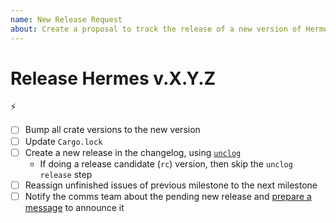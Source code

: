 ```yaml
---
name: New Release Request
about: Create a proposal to track the release of a new version of Hermes
---
```


<!-- < < < < < < < < < < < < < < < < < < < < < < < < < < < < < < < < < ☺ 
v               ✰  Thanks for opening a release issue! ✰
v    Before smashing the submit button please review the template.
v    Word of caution: poorly thought-out proposals may be rejected 
v                     without deliberation 
☺ > > > > > > > > > > > > > > > > > > > > > > > > > > > > > > > > >  -->


# Release Hermes v.X.Y.Z 

⚡

- [ ] Bump all crate versions to the new version
- [ ] Update `Cargo.lock`
- [ ] Create a new release in the changelog, using [`unclog`](https://github.com/informalsystems/unclog)
  - If doing a release candidate (`rc`) version, then skip the `unclog release` step
- [ ] Reassign unfinished issues of previous milestone to the next milestone
- [ ] Notify the comms team about the pending new release and [prepare a message](https://www.notion.so/informalsystems/Communications-pipeline-b8c0eeb71dc24203a048fa6ccf189e1a?pvs=4) to announce it
